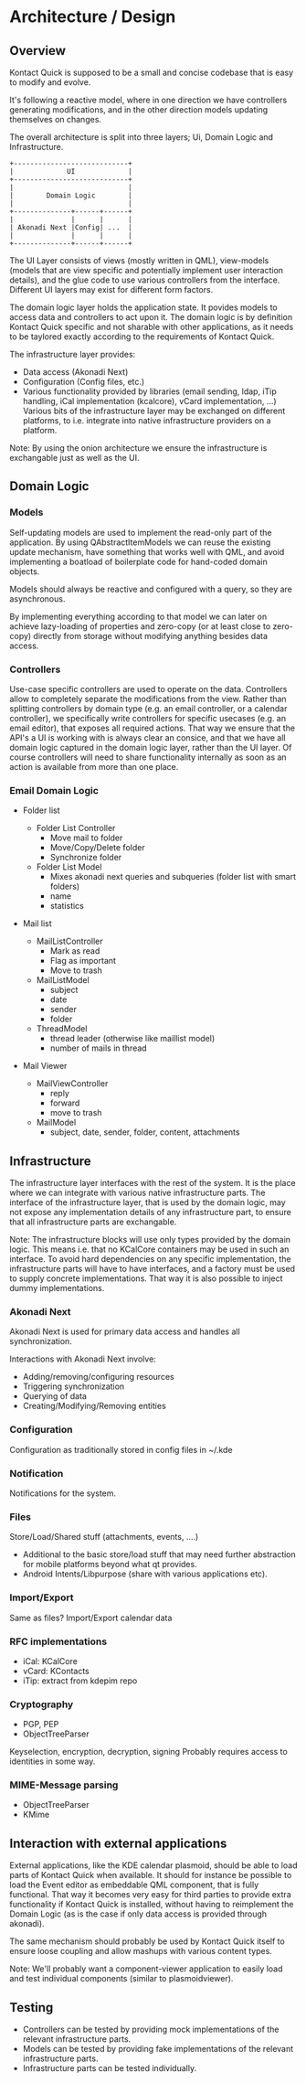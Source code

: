 # Architecture / Design

## Overview
Kontact Quick is supposed to be a small and concise codebase that is easy to modify and evolve.

It's following a reactive model, where in one direction we have controllers generating modifications, and in the other direction models updating themselves on changes.

The overall architecture is split into three layers; Ui, Domain Logic and Infrastructure.

```
+----------------------------+
|             UI             |
+----------------------------+
|                            |
|        Domain Logic        |
|                            |
+--------------+------+------+
|              |      |      |
| Akonadi Next |Config| ...  |
|              |      |      |
+--------------+------+------+
```

The UI Layer consists of views (mostly written in QML), view-models (models that are view specific and potentially implement user interaction details), and the glue code to use various controllers from the interface. Different UI layers may exist for different form factors.

The domain logic layer holds the application state. It povides models to access data and controllers to act upon it. The domain logic is by definition Kontact Quick specific and not sharable with other applications, as it needs to be taylored exactly according to the requirements of Kontact Quick.

The infrastructure layer provides:

* Data access (Akonadi Next)
* Configuration (Config files, etc.)
* Various functionality provided by libraries (email sending, ldap, iTip handling, iCal implementation (kcalcore), vCard implementation, ...)
Various bits of the infrastructure layer may be exchanged on different platforms, to i.e. integrate into native infrastructure providers on a platform.

Note: By using the onion architecture we ensure the infrastructure is exchangable just as well as the UI.

## Domain Logic

### Models
Self-updating models are used to implement the read-only part of the application.
By using QAbstractItemModels we can reuse the existing update mechanism, have something that works well with QML, and avoid implementing a boatload of boilerplate code for hand-coded domain objects.

Models should always be reactive and configured with a query, so they are asynchronous.

By implementing everything according to that model we can later on achieve lazy-loading of properties and zero-copy (or at least close to zero-copy) directly from storage without modifying anything besides data access.

### Controllers
Use-case specific controllers are used to operate on the data. Controllers allow to completely separate the modifications from the view.
Rather than splitting controllers by domain type (e.g. an email controller, or a calendar controller), we specifically write controllers for specific usecases (e.g. an email editor), that exposes all required actions. That way we ensure that the API's a UI is working with is always clear an consice, and that we have all domain logic captured in the domain logic layer, rather than the UI layer.
Of course controllers will need to share functionality internally as soon as an action is available from more than one place.

### Email Domain Logic
* Folder list
    * Folder List Controller
        * Move mail to folder
        * Move/Copy/Delete folder
        * Synchronize folder
    * Folder List Model
        * Mixes akonadi next queries and subqueries (folder list with smart folders)
        * name
        * statistics

* Mail list
    * MailListController
        * Mark as read
        * Flag as important
        * Move to trash
    * MailListModel
        * subject
        * date
        * sender
        * folder
    * ThreadModel
        * thread leader (otherwise like maillist model)
        * number of mails in thread

* Mail Viewer
    * MailViewController
        * reply
        * forward
        * move to trash
    * MailModel
        * subject, date, sender, folder, content, attachments

## Infrastructure

The infrastructure layer interfaces with the rest of the system. It is the place where we can integrate with various native infrastructure parts.
The interface of the infrastructure layer, that is used by the domain logic, may not expose any implementation details of any infrastructure part, to ensure that all infrastructure parts are exchangable.

Note: The infrastructure blocks will use only types provided by the domain logic. This means i.e. that no KCalCore containers may be used in such an interface. To avoid hard dependencies on any specific implementation, the infrastructure parts will have to have interfaces, and a factory must be used to supply concrete implementations. That way it is also possible to inject dummy implementations.

### Akonadi Next
Akonadi Next is used for primary data access and handles all synchronization.

Interactions with Akonadi Next involve:
* Adding/removing/configuring resources
* Triggering synchronization
* Querying of data
* Creating/Modifying/Removing entities

### Configuration
Configuration as traditionally stored in config files in ~/.kde

### Notification
Notifications for the system.

### Files
Store/Load/Shared stuff (attachments, events, ....)
* Additional to the basic store/load stuff that may need further abstraction for mobile platforms beyond what qt provides.
* Android Intents/Libpurpose (share with various applications etc).

### Import/Export
Same as files? Import/Export calendar data

### RFC implementations
* iCal: KCalCore
* vCard: KContacts
* iTip: extract from kdepim repo

### Cryptography
* PGP, PEP
* ObjectTreeParser

Keyselection, encryption, decryption, signing
Probably requires access to identities in some way.

### MIME-Message parsing
* ObjectTreeParser
* KMime

## Interaction with external applications
External applications, like the KDE calendar plasmoid, should be able to load parts of Kontact Quick when available. It should for instance be possible to load the Event editor as embeddable QML component, that is fully functional. That way it becomes very easy for third parties to provide extra functionality if Kontact Quick is installed, without having to reimplement the Domain Logic (as is the case if only data access is provided through akonadi).

The same mechanism should probably be used by Kontact Quick itself to ensure loose coupling and allow mashups with various content types.

Note: We'll probably want a component-viewer application to easily load and test individual components (similar to plasmoidviewer).

## Testing

* Controllers can be tested by providing mock implementations of the relevant infrastructure parts.
* Models can be tested by providing fake implementations of the relevant infrastructure parts.
* Infrastructure parts can be tested individually.
